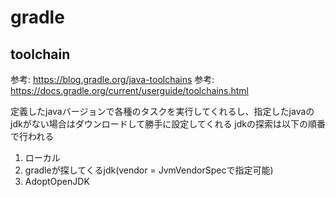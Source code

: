 # gradle

## toolchain

参考: https://blog.gradle.org/java-toolchains
参考: https://docs.gradle.org/current/userguide/toolchains.html

定義したjavaバージョンで各種のタスクを実行してくれるし、指定したjavaのjdkがない場合はダウンロードして勝手に設定してくれる
jdkの探索は以下の順番で行われる

1. ローカル
2. gradleが探してくるjdk(vendor = JvmVendorSpecで指定可能)
3. AdoptOpenJDK

